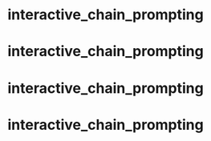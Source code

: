 # interactive_chain_prompting
# interactive_chain_prompting
# interactive_chain_prompting
# interactive_chain_prompting
